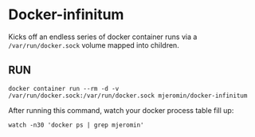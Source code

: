 # Docker-infinitum

Kicks off an endless series of docker container runs via a `/var/run/docker.sock` volume mapped into children. 

## RUN

```
docker container run --rm -d -v /var/run/docker.sock:/var/run/docker.sock mjeromin/docker-infinitum
```

After running this command, watch your docker process table fill up:
```
watch -n30 'docker ps | grep mjeromin'
```

